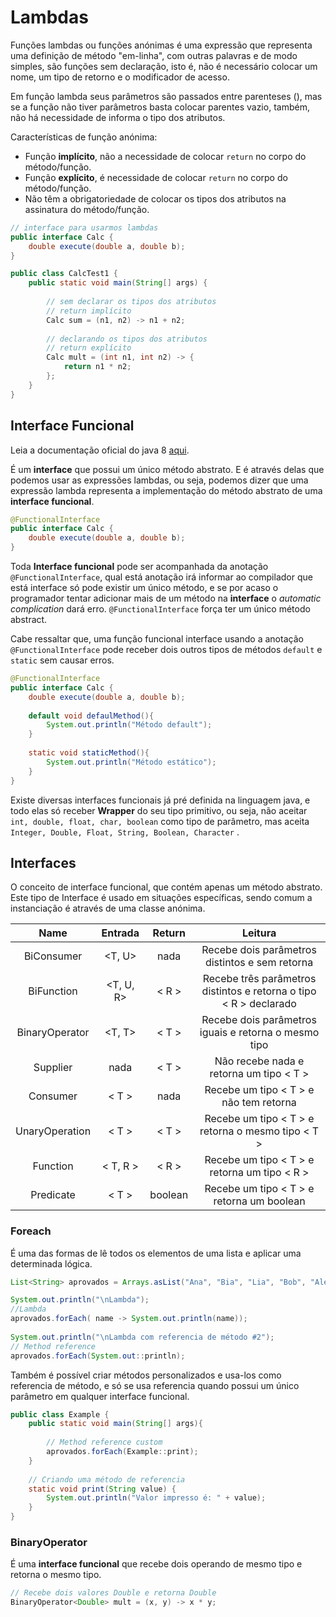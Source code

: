 # Lambdas 

Funções lambdas ou funções anónimas é uma expressão que representa uma definição de método "em-linha", com outras palavras e de modo simples, são funções sem declaração, isto é, não é necessário colocar um nome, um tipo de retorno e o modificador de acesso.

Em função lambda seus parâmetros são passados entre parenteses (), mas se a função não tiver parâmetros basta colocar parentes vazio, também, não há necessidade de informa o tipo dos atributos.

Características de função anónima: 

+ Função **implícito**, não a necessidade de colocar `return` no corpo do método/função.
+ Função **explícito**, é necessidade de colocar `return` no corpo do método/função.
+ Não têm a obrigatoriedade de colocar os tipos dos atributos na assinatura do método/função.

```java
// interface para usarmos lambdas
public interface Calc {	
	double execute(double a, double b);
}

public class CalcTest1 {
	public static void main(String[] args) {
        
        // sem declarar os tipos dos atributos
        // return implícito
        Calc sum = (n1, n2) -> n1 + n2;
        
        // declarando os tipos dos atributos
        // return explícito
        Calc mult = (int n1, int n2) -> {
            return n1 * n2;
        };
    }
}
```

## Interface Funcional

Leia a documentação oficial do java 8 [aqui](https://docs.oracle.com/javase/8/docs/api/java/util/function/package-summary.html).

É um **interface** que possui um único método abstrato. E é através delas que podemos usar as expressões lambdas, ou seja, podemos dizer que uma expressão lambda representa a implementação do método abstrato de uma **interface funcional**.

```java
@FunctionalInterface
public interface Calc {	
	double execute(double a, double b);
}
```

Toda **Interface funcional** pode ser acompanhada da anotação `@FunctionalInterface`, qual está anotação irá informar ao compilador que está interface só pode existir um único método, e se por acaso o programador tentar adicionar mais de um método na **interface** o *automatic complication* dará erro. `@FunctionalInterface` força ter um único método abstract.

Cabe ressaltar que, uma função funcional interface usando a anotação `@FunctionalInterface` pode receber dois outros tipos de métodos `default`  e `static` sem causar erros.

```java
@FunctionalInterface
public interface Calc {	
	double execute(double a, double b);
    
    default void defaulMethod(){
        System.out.println("Método default");
    }
    
    static void staticMethod(){
        System.out.println("Método estático");
    }
}
```

Existe diversas interfaces funcionais já pré definida na linguagem java, e todo elas só receber **Wrapper** do seu tipo primitivo, ou seja, não aceitar `int, double, float, char, boolean` como tipo de parâmetro, mas aceita `Integer, Double, Float, String, Boolean, Character` .

## Interfaces

O conceito de interface funcional, que contém apenas um método abstrato. Este tipo de Interface é usado em situações específicas, sendo comum a instanciação é através de uma classe anónima.

Name | Entrada | Return | Leitura
:-------: | :-------: | :-------: | :-----:
BiConsumer| <T, U> | nada | Recebe dois parâmetros distintos e sem retorna
BiFunction | <T, U, R> | < R > | Recebe três parâmetros distintos e retorna o tipo < R > declarado 
BinaryOperator | <T, T> | < T > | Recebe dois parâmetros iguais e retorna o mesmo tipo
Supplier | nada | < T > | Não recebe nada e retorna um tipo < T >
Consumer | < T > | nada | Recebe um tipo < T > e não tem retorna 
UnaryOperation | < T > | < T > | Recebe um tipo < T > e retorna o mesmo tipo < T > 
Function | < T, R > | < R > | Recebe um tipo < T > e retorna um tipo < R > 
Predicate | < T > | boolean | Recebe um tipo < T > e retorna um boolean 

### Foreach

É uma das formas de lê todos os elementos de uma lista e aplicar uma determinada lógica.

```java
List<String> aprovados = Arrays.asList("Ana", "Bia", "Lia", "Bob", "Alex");

System.out.println("\nLambda");
//Lambda
aprovados.forEach( name -> System.out.println(name));
		
System.out.println("\nLambda com referencia de método #2");
// Method reference
aprovados.forEach(System.out::println);
```

Também é possível criar métodos personalizados e usa-los como referencia de método, e só se usa referencia quando possui um único parâmetro em qualquer interface funcional.

```java
public class Example {
    public static void main(String[] args){
    
        // Method reference custom
		aprovados.forEach(Example::print);
    }
 
    // Criando uma método de referencia
    static void print(String value) {
        System.out.println("Valor impresso é: " + value);
    }
}
```

### BinaryOperator<T>

É uma **interface funcional** que recebe dois operando de mesmo tipo e retorna o mesmo tipo.

```java
// Recebe dois valores Double e retorna Double
BinaryOperator<Double> mult = (x, y) -> x * y;
```

